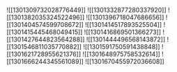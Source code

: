 ![[1301309732028776449]]
![[1301332877280337920]]
![[1301382035324522496]]
![[1301396718047686656]]
![[1301404574599708672]]
![[1301414517893525504]]
![[1301415445468049415]]
![[1301416869501366273]]
![[1301427644823564288]]
![[1301444496568143872]]
![[1301546811035770882]]
![[1301591750591438848]]
![[1301621728955621376]]
![[1301648975758532614]]
![[1301666244345561089]]
![[1301670455972036608]]
